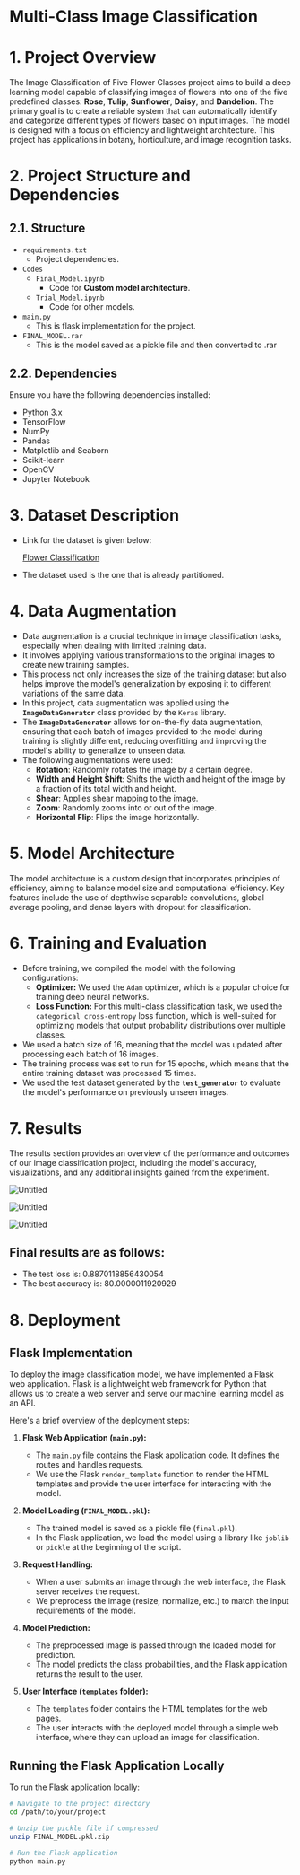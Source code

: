 # Multi-Class Image Classification 

# 1. Project Overview

The Image Classification of Five Flower Classes project aims to build a deep learning model capable of classifying images of flowers into one of the five predefined classes: **Rose**, **Tulip**, **Sunflower**, **Daisy**, and **Dandelion**. The primary goal is to create a reliable system that can automatically identify and categorize different types of flowers based on input images. The model is designed with a focus on efficiency and lightweight architecture. This project has applications in botany, horticulture, and image recognition tasks.

# 2. Project Structure and Dependencies

## 2.1. Structure

- `requirements.txt`
    - Project dependencies.
- `Codes`
    - `Final_Model.ipynb`
        - Code for **Custom model architecture**.
    - `Trial_Model.ipynb`
        - Code for other models.
- `main.py`
    - This is flask implementation for the project.
- `FINAL_MODEL.rar`
    - This is the model saved as a pickle file and then converted to .rar

## 2.2. Dependencies

Ensure you have the following dependencies installed:

- Python 3.x
- TensorFlow
- NumPy
- Pandas
- Matplotlib and Seaborn
- Scikit-learn
- OpenCV
- Jupyter Notebook

# 3. Dataset Description

- Link for the dataset is given below:
    
    [Flower Classification](https://www.kaggle.com/datasets/sauravagarwal/flower-classification)
    
    
- The dataset used is the one that is already partitioned.

# 4. Data Augmentation

- Data augmentation is a crucial technique in image classification tasks, especially when dealing with limited training data.
- It involves applying various transformations to the original images to create new training samples.
- This process not only increases the size of the training dataset but also helps improve the model's generalization by exposing it to different variations of the same data.
- In this project, data augmentation was applied using the **`ImageDataGenerator`** class provided by the `Keras` library.
- The **`ImageDataGenerator`** allows for on-the-fly data augmentation, ensuring that each batch of images provided to the model during training is slightly different, reducing overfitting and improving the model's ability to generalize to unseen data.
- The following augmentations were used:
    - **Rotation**: Randomly rotates the image by a certain degree.
    - **Width and Height Shift**: Shifts the width and height of the image by a fraction of its total width and height.
    - **Shear**: Applies shear mapping to the image.
    - **Zoom**: Randomly zooms into or out of the image.
    - **Horizontal Flip**: Flips the image horizontally.

# 5. Model Architecture

The model architecture is a custom design that incorporates principles of efficiency, aiming to balance model size and computational efficiency. Key features include the use of depthwise separable convolutions, global average pooling, and dense layers with dropout for classification.

# 6. Training and Evaluation

- Before training, we compiled the model with the following configurations:
    - **Optimizer:** We used the `Adam` optimizer, which is a popular choice for training deep neural networks.
    - **Loss Function:** For this multi-class classification task, we used the `categorical cross-entropy` loss function, which is well-suited for optimizing models that output probability distributions over multiple classes.
- We used a batch size of 16, meaning that the model was updated after processing each batch of 16 images.
- The training process was set to run for 15 epochs, which means that the entire training dataset was processed 15 times.
- We used the test dataset generated by the **`test_generator`** to evaluate the model's performance on previously unseen images.

# 7. Results

The results section provides an overview of the performance and outcomes of our image classification project, including the model's accuracy, visualizations, and any additional insights gained from the experiment.

![Untitled](Results/Trial_Results.png)

![Untitled](Results/Loss.png)

![Untitled](Results/Accuracy.png)

## Final results are as follows:

- The test loss is:  0.8870118856430054
- The best accuracy is:  80.0000011920929

# 8. Deployment

## Flask Implementation

To deploy the image classification model, we have implemented a Flask web application. Flask is a lightweight web framework for Python that allows us to create a web server and serve our machine learning model as an API.

Here's a brief overview of the deployment steps:

1. **Flask Web Application (`main.py`):**
   - The `main.py` file contains the Flask application code. It defines the routes and handles requests.
   - We use the Flask `render_template` function to render the HTML templates and provide the user interface for interacting with the model.

2. **Model Loading (`FINAL_MODEL.pkl`):**
   - The trained model is saved as a pickle file (`final.pkl`).
   - In the Flask application, we load the model using a library like `joblib` or `pickle` at the beginning of the script.

3. **Request Handling:**
   - When a user submits an image through the web interface, the Flask server receives the request.
   - We preprocess the image (resize, normalize, etc.) to match the input requirements of the model.

4. **Model Prediction:**
   - The preprocessed image is passed through the loaded model for prediction.
   - The model predicts the class probabilities, and the Flask application returns the result to the user.

5. **User Interface (`templates` folder):**
   - The `templates` folder contains the HTML templates for the web pages.
   - The user interacts with the deployed model through a simple web interface, where they can upload an image for classification.

## Running the Flask Application Locally

To run the Flask application locally:

```bash
# Navigate to the project directory
cd /path/to/your/project

# Unzip the pickle file if compressed
unzip FINAL_MODEL.pkl.zip

# Run the Flask application
python main.py



